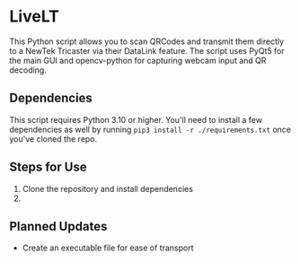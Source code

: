 # LiveLT
This Python script allows you to scan QRCodes and transmit them directly to a NewTek Tricaster via their DataLink feature. The script uses PyQt5 for the main GUI and opencv-python for capturing webcam input and QR decoding.

## Dependencies
This script requires Python 3.10 or higher. You'll need to install a few dependencies as well by running `pip3 install -r ./requirements.txt` once you've cloned the repo.

## Steps for Use
1. Clone the repository and install dependencies
2. 

## Planned Updates
- Create an executable file for ease of transport
